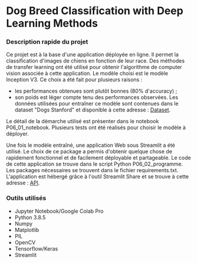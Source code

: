 # Dog Breed Classification with Deep Learning Methods

### Description rapide du projet

Ce projet est à la base d'une application déployée en ligne. Il permet la classification d'images de chiens en fonction de leur race. Des méthodes de transfer learning ont été utilisé pour obtenir l'algorithme de computer vision associée à cette application. Le modèle choisi est le modèle Inception V3. Ce choix a été fait pour plusieurs raisons : 
- les performances obtenues sont plutôt bonnes (80% d'accuracy) ; 
- son poids est léger compte tenu des performances observées.
Les données utilisées pour entraîner ce modèle sont contenues dans le dataset "Dogs Stanford" et disponible à cette adresse : [Dataset](http://vision.stanford.edu/aditya86/ImageNetDogs/).

Le détail de la démarche utilisé est présenter dans le notebook P06_01_notebook. Plusieurs tests ont été réalisés pour choisir le modèle à déployer. 

Une fois le modèle entraîné, une application Web sous Streamlit a été utilisé. Le choix de ce package a permis d'obtenir quelque chose de rapidement fonctionnel et de facilement déployable et partageable. Le code de cette application se trouve dans le script Python P06_02_programme. Les packages nécessaires se trouvent dans le fichier requirements.txt. L'application est hébergé grâce à l'outil Streamlit Share et se trouve à cette adresse : [API](https://share.streamlit.io/sylvariane/classification_image_deep_learning/main/P06_02_programme.py).

### Outils utilisés
- Jupyter Notebook/Google Colab Pro
- Python 3.8.5
- Numpy
- Matplotlib
- PIL
- OpenCV
- Tensorflow/Keras
- Streamlit
